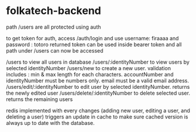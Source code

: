 # folkatech-backend

path /users are all protected using auth

to get token for auth, access /auth/login and use username: firaaaa and password : totoro
returned token can be used inside bearer token and all path under /users can now be accessed

/users to view all users in database
/users/:identityNumber to view users by selected identityNumber
/users/new to create a new user. validation includes : min & max length for each characters. accountNumber and identityNumber must be numbers only. email must be a valid email address.
/users/edit/:identityNumber to edit user by selected identityNumber. returns the newly edited user
/users/delete/:identityNumber to delete selected user. returns the remaining users

redis implemented with every changes (adding new user, editing a user, and deleting a user) triggers an update in cache to make sure cached version is always up to date with the database.

